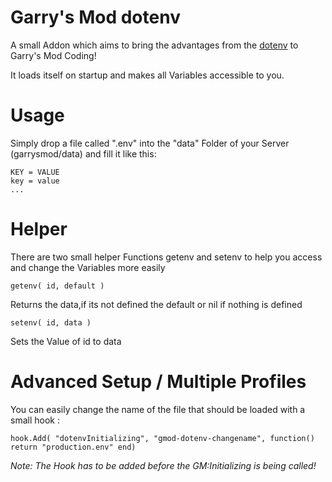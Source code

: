 Garry's Mod dotenv
=======================

A small Addon which aims to bring the advantages from the [dotenv](https://github.com/bkeepers/dotenv) to Garry's Mod Coding!

It loads itself on startup and makes all Variables accessible to you.

Usage
=======================

Simply drop a file called ".env" into the "data" Folder of your Server (garrysmod/data) and fill it like this:

```
KEY = VALUE
key = value
...
```

Helper
=======================

There are two small helper Functions getenv and setenv to help you access and change the Variables more easily

```
getenv( id, default )
```

Returns the data,if its not defined the default or nil if nothing is defined

```
setenv( id, data )
```

Sets the Value of id to data


Advanced Setup / Multiple Profiles
=======================

You can easily change the name of the file that should be loaded with a small hook :

 ```
hook.Add( "dotenvInitializing", "gmod-dotenv-changename", function() return "production.env" end)
 ```

 *Note: The Hook has to be added before the GM:Initializing is being called!*
